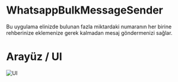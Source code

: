 # WhatsappBulkMessageSender
  
  Bu uygulama elinizde bulunan fazla miktardaki numaranın her birine rehberinize eklemenize gerek kalmadan mesaj göndermenizi sağlar.

# Arayüz / UI

![UI](https://user-images.githubusercontent.com/35890316/82146564-db77f200-9853-11ea-821a-6a8b283120cc.PNG)
